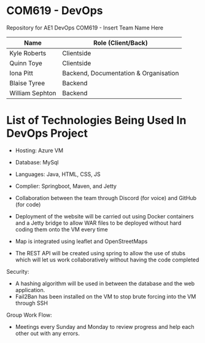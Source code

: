 # COM619 - DevOps
Repository for AE1 DevOps COM619 - Insert Team Name Here

| Name    | Role (Client/Back) |
| -------- | ------- |
| Kyle Roberts  | Clientside    |
| Quinn Toye | Clientside     |
| Iona Pitt    | Backend, Documentation & Organisation    |
| Blaise Tyree    | Backend    |
| William Sephton  | Backend    |

# List of Technologies Being Used In DevOps Project
- Hosting: Azure VM
- Database: MySql
- Languages: Java, HTML, CSS, JS
- Complier: Springboot, Maven, and Jetty

- Collaboration between the team through Discord (for voice) and GitHub (for code)
- Deployment of the website will be carried out using Docker containers and a Jetty bridge to allow WAR files to be deployed without hard coding them onto the VM every time
- Map is integrated using leaflet and OpenStreetMaps
- The REST API will be created using spring to allow the use of stubs which will let us work collaboratively without having the code completed

Security:
- A hashing algorithm will be used in between the database and the web application.
- Fail2Ban has been installed on the VM to stop brute forcing into the VM through SSH

Group Work Flow: 
- Meetings every Sunday and Monday to review progress and help each other out with any errors.
